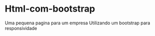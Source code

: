 # Html-com-bootstrap
Uma pequena pagina para um empresa Utilizando um bootstrap para responsividade
